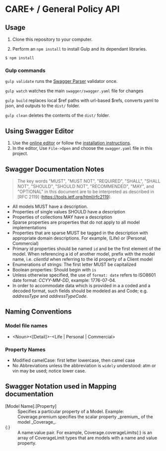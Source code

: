 # CARE+ / General Policy API

## Usage

1. Clone this repository to your computer.

2. Perform an `npm install` to install Gulp and its dependant libraries.

```
$ npm install
```

### Gulp commands

`gulp validate` runs the [Swagger Parser](https://www.npmjs.com/package/swagger-parser) validator once.

`gulp watch` watches the main `swagger/swagger.yaml` file for changes

`gulp build` replaces local $ref paths with url-based $refs, converts yaml to
json, and outputs to the `dist/` folder.

`gulp clean` deletes the contents of the `dist/` folder.

## Using Swagger Editor

  1. Use the [online editor](http://editor.swagger.io) or follow 
	   the [installation instructions](http://swagger.io/swagger-editor/).
  2. In the editor, Use `File->Open` and choose the `swagger.yaml` file in this
		 project.

## Swagger Documentation Notes

  >The key words "MUST", "MUST NOT", "REQUIRED", "SHALL", "SHALL
  >NOT", "SHOULD", "SHOULD NOT", "RECOMMENDED",  "MAY", and
  >"OPTIONAL" in this document are to be interpreted as described in
  >[RFC 2119] (https://tools.ietf.org/html/rfc2119).

* All models MUST have a description.
* Properties of single values SHOULD have a description
* Properties of collections MAY have a description
* Sparse properties are properties that do not apply to all model implementations
* Properties that are sparse MUST be tagged in the description with 
  appropriate domain descriptions. For example, (Life) or (Personal, Commercial)
* Primary id properties should be named `id` and be the first element of the
model.  When referencing a id of another model, prefix with the model name, i.e. _clientId_ when referring to the id property of a Client model
* Enumerations of strings:  The first letter MUST be capitalized
* Boolean properties:  Should begin with `is`  
* Unless otherwise specified, the use of `format: date` refers to ISO8601 date format:  *CCYY-MM-DD*, example: 1776-07-04.
* In order to accommodate data which is provided in a a coded and a decoded format, such fields should be modeled as <property> and <property>Code; e.g. _addressType_ and _addressTypeCode_.

## Naming Conventions
### Model file names
* &lt;Noun&gt;&lt;[Detail]&gt;-&lt;Life | Personal | Commercial&gt;

### Property Names
* Modified camelCase:  first letter lowercase, then camel case
* No Abbreviations unless the abbreviation is `widely` understood:  atm or vin may be used; notice lower case.

## Swagger Notation used in Mapping documentation
<dl>
	<dt>[Model Name].[Property]</dt>
	<dd>Specifies a particular property of a Model.  Example:  Coverage.premium specifies the scalar property _premium_ of the model _Coverage_.</dd>
	<dt>{:}</dt>
	<dd>A name:value pair.  For example, Coverage.coverageLimits{:} is an array of CoverageLimit types that are models with a name and value property.
</dl>
